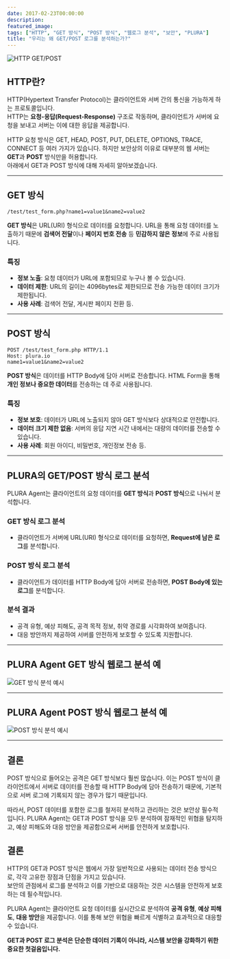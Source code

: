 ```yaml
---
date: 2017-02-23T00:00:00
description: 
featured_image: 
tags: ["HTTP", "GET 방식", "POST 방식", "웹로그 분석", "보안", "PLURA"]
title: "우리는 왜 GET/POST 로그를 분석하는가?"
---
```


![HTTP GET/POST](https://github.com/user-attachments/assets/5db69b0c-3a81-4a52-88e6-6c644336be87)

## HTTP란?

HTTP(Hypertext Transfer Protocol)는 클라이언트와 서버 간의 통신을 가능하게 하는 프로토콜입니다.  
HTTP는 **요청-응답(Request-Response)** 구조로 작동하며, 클라이언트가 서버에 요청을 보내고 서버는 이에 대한 응답을 제공합니다.

HTTP 요청 방식은 GET, HEAD, POST, PUT, DELETE, OPTIONS, TRACE, CONNECT 등 여러 가지가 있습니다. 하지만 보안상의 이유로 대부분의 웹 서버는 **GET**과 **POST** 방식만을 허용합니다.  
아래에서 GET과 POST 방식에 대해 자세히 알아보겠습니다.

---

## GET 방식

```plaintext
/test/test_form.php?name1=value1&name2=value2
```

**GET 방식**은 URL(URI) 형식으로 데이터를 요청합니다. URL을 통해 요청 데이터를 노출하기 때문에 **검색어 전달**이나 **페이지 번호 전송** 등 **민감하지 않은 정보**에 주로 사용됩니다.  

### 특징
- **정보 노출**: 요청 데이터가 URL에 포함되므로 누구나 볼 수 있습니다.  
- **데이터 제한**: URL의 길이는 4096bytes로 제한되므로 전송 가능한 데이터 크기가 제한됩니다.  
- **사용 사례**: 검색어 전달, 게시판 페이지 전환 등.

---

## POST 방식

```plaintext
POST /test/test_form.php HTTP/1.1
Host: plura.io
name1=value1&name2=value2
```

**POST 방식**은 데이터를 HTTP Body에 담아 서버로 전송합니다. HTML Form을 통해 **개인 정보나 중요한 데이터**를 전송하는 데 주로 사용됩니다.  

### 특징
- **정보 보호**: 데이터가 URL에 노출되지 않아 GET 방식보다 상대적으로 안전합니다.  
- **데이터 크기 제한 없음**: 서버의 응답 지연 시간 내에서는 대량의 데이터를 전송할 수 있습니다.  
- **사용 사례**: 회원 아이디, 비밀번호, 개인정보 전송 등.

---

## PLURA의 GET/POST 방식 로그 분석

PLURA Agent는 클라이언트의 요청 데이터를 **GET 방식**과 **POST 방식**으로 나눠서 분석합니다.  

### GET 방식 로그 분석
- 클라이언트가 서버에 URL(URI) 형식으로 데이터를 요청하면, **Request에 남은 로그**를 분석합니다.

### POST 방식 로그 분석
- 클라이언트가 데이터를 HTTP Body에 담아 서버로 전송하면, **POST Body에 있는 로그**를 분석합니다.

### 분석 결과
- 공격 유형, 예상 피해도, 공격 목적 정보, 취약 경로를 시각화하여 보여줍니다.  
- 대응 방안까지 제공하여 서버를 안전하게 보호할 수 있도록 지원합니다.

---

## PLURA Agent GET 방식 웹로그 분석 예

![GET 방식 분석 예시](https://github.com/user-attachments/assets/3394cebf-62da-4adc-9067-cf6597c71b27)

---

## PLURA Agent POST 방식 웹로그 분석 예

![POST 방식 분석 예시](https://github.com/user-attachments/assets/37861a64-828c-49ea-9c5a-bfc8ee320726)

---

## 결론

POST 방식으로 들어오는 공격은 GET 방식보다 훨씬 많습니다. 이는 POST 방식이 클라이언트에서 서버로 데이터를 전송할 때 HTTP Body에 담아 전송하기 때문에, 기본적으로 서버 로그에 기록되지 않는 경우가 많기 때문입니다.  

따라서, POST 데이터를 포함한 로그를 철저히 분석하고 관리하는 것은 보안상 필수적입니다. PLURA Agent는 GET과 POST 방식을 모두 분석하여 잠재적인 위협을 탐지하고, 예상 피해도와 대응 방안을 제공함으로써 서버를 안전하게 보호합니다.

## 결론

HTTP의 GET과 POST 방식은 웹에서 가장 일반적으로 사용되는 데이터 전송 방식으로, 각각 고유한 장점과 단점을 가지고 있습니다.  
보안의 관점에서 로그를 분석하고 이를 기반으로 대응하는 것은 시스템을 안전하게 보호하는 데 필수적입니다.

PLURA Agent는 클라이언트 요청 데이터를 실시간으로 분석하여 **공격 유형**, **예상 피해도**, **대응 방안**을 제공합니다. 이를 통해 보안 위협을 빠르게 식별하고 효과적으로 대응할 수 있습니다.  

**GET과 POST 로그 분석은 단순한 데이터 기록이 아니라, 시스템 보안을 강화하기 위한 중요한 첫걸음입니다.**
